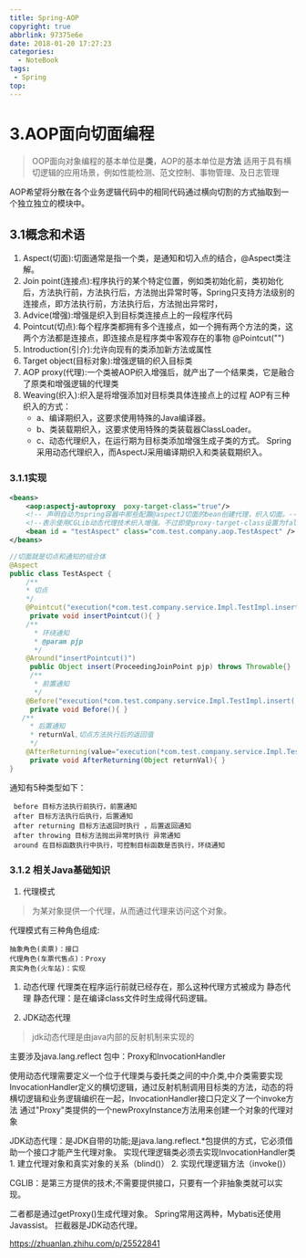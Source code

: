 ```yaml
---
title: Spring-AOP
copyright: true
abbrlink: 97375e6e
date: 2018-01-20 17:27:23
categories:
  - NoteBook
tags: 
 - Spring
top:
---
```

# 3.AOP面向切面编程
> OOP面向对象编程的基本单位是**类**，AOP的基本单位是**方法**
> 适用于具有横切逻辑的应用场景，例如性能检测、范文控制、事物管理、及日志管理

AOP希望将分散在各个业务逻辑代码中的相同代码通过横向切割的方式抽取到一个独立独立的模块中。
<!-- more -->
## 3.1概念和术语
1. Aspect(切面):切面通常是指一个类，是通知和切入点的结合，@Aspect类注解。
2. Join point(连接点):程序执行的某个特定位置，例如类初始化前，类初始化后，方法执行前，方法执行后，方法抛出异常时等，Spring只支持方法级别的连接点，即方法执行前，方法执行后，方法抛出异常时，
3. Advice(增强):增强是织入到目标类连接点上的一段程序代码
4. Pointcut(切点):每个程序类都拥有多个连接点，如一个拥有两个方法的类，这两个方法都是连接点，即连接点是程序类中客观存在的事物 @Pointcut("")
5. Introduction(引介):允许向现有的类添加新方法或属性
6. Target object(目标对象):增强逻辑的织入目标类
7. AOP proxy(代理):一个类被AOP织入增强后，就产出了一个结果类，它是融合了原类和增强逻辑的代理类
8. Weaving(织入):织入是将增强添加对目标类具体连接点上的过程
AOP有三种织入的方式：
    - a、编译期织入，这要求使用特殊的Java编译器。
    - b、类装载期织入，这要求使用特殊的类装载器ClassLoader。
    - c、动态代理织入，在运行期为目标类添加增强生成子类的方式。
    Spring采用动态代理织入，而AspectJ采用编译期织入和类装载期织入。


### 3.1.1实现
```xml
<beans>
    <aop:aspectj-autoproxy  poxy-target-class="true"/>
    <!-- 声明自动为spring容器中那些配置@aspectJ切面的bean创建代理，织入切面。-->
    <!--表示使用CGLib动态代理技术织入增强。不过即使proxy-target-class设置为false，如果目标类没有声明接口，则spring将自动使用CGLib动态代理。-->
    <bean id = "testAspect" class="com.test.company.aop.TestAspect" />
</beans>
```
```java
//切面就是切点和通知的组合体
@Aspect
public class TestAspect {
    /**
    * 切点
    */
    @Pointcut("execution(*com.test.company.service.Impl.TestImpl.insert(..))")//Pointcut 使用pointcut定义切点
     private void insertPointcut(){ }
    /**
      * 环绕通知
      * @param pjp
      */
    @Around("insertPointcut()")
     public Object insert(ProceedingJoinPoint pjp) throws Throwable{}
     /**
      * 前置通知
      */
    @Before("execution(*com.test.company.service.Impl.TestImpl.insert(..))")//execution(*insert(..)) 切点表达式“execution”为关键字，“*insert(..)”为操作参数
     private void Before(){ }
   /**
     * 后置通知
     * returnVal,切点方法执行后的返回值
     */    
    @AfterReturning(value="execution(*com.test.company.service.Impl.TestImpl.insert(..))",returning = "returnVal")
     private void AfterReturning(Object returnVal){ }        
}
```
通知有5种类型如下：

     before 目标方法执行前执行，前置通知
     after 目标方法执行后执行，后置通知
     after returning 目标方法返回时执行 ，后置返回通知
     after throwing 目标方法抛出异常时执行 异常通知
     around 在目标函数执行中执行，可控制目标函数是否执行，环绕通知

### 3.1.2 相关Java基础知识
1. 代理模式
> 为某对象提供一个代理，从而通过代理来访问这个对象。

代理模式有三种角色组成:

    抽象角色(卖票)：接口
    代理角色(车票代售点)：Proxy
    真实角色(火车站)：实现

1. 动态代理
 代理类在程序运行前就已经存在，那么这种代理方式被成为 静态代理
 静态代理：是在编译class文件时生成得代码逻辑。
 
2. JDK动态代理 
> jdk动态代理是由java内部的反射机制来实现的

主要涉及java.lang.reflect 包中：Proxy和InvocationHandler

使用动态代理需要定义一个位于代理类与委托类之间的中介类,中介类需要实现InvocationHandler定义的横切逻辑，通过反射机制调用目标类的方法，动态的将横切逻辑和业务逻辑编织在一起，InvocationHandler接口只定义了一个invoke方法
通过"Proxy"类提供的一个newProxyInstance方法用来创建一个对象的代理对象

JDK动态代理：是JDK自带的功能;是java.lang.reflect.*包提供的方式，它必须借助一个接口才能产生代理对象。
    实现代理逻辑类必须去实现InvocationHandler类
    1. 建立代理对象和真实对象的关系（blind()）
    2. 实现代理逻辑方法（invoke()）
    
CGLIB：是第三方提供的技术;不需要提供接口，只要有一个非抽象类就可以实现。

二者都是通过getProxy()生成代理对象。
Spring常用这两种，Mybatis还使用Javassist。
拦截器是JDK动态代理。

https://zhuanlan.zhihu.com/p/25522841










